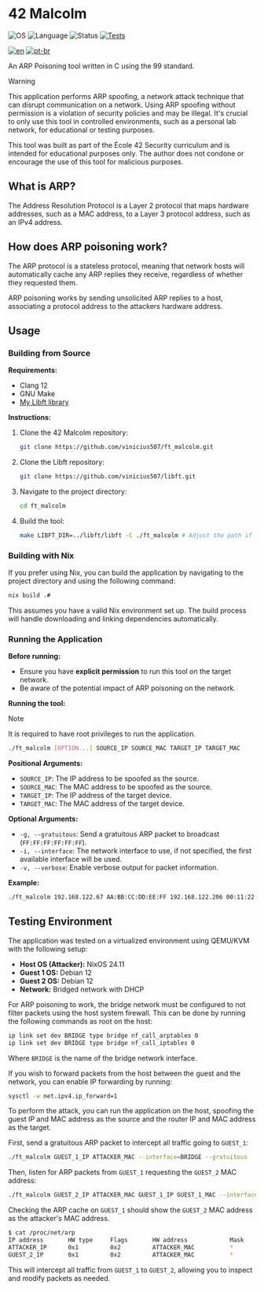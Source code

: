 # 42 Malcolm

![OS](https://img.shields.io/badge/OS-Linux-blue.svg)
![Language](https://img.shields.io/badge/Language-C-orange.svg)
![Status](https://img.shields.io/badge/Status-Pending_Evaluation-darkgrey.svg?logo=42)
[![Tests](https://github.com/vinicius507/ft_malcolm/actions/workflows/tests.yml/badge.svg)](https://github.com/vinicius507/ft_malcolm/actions/workflows/tests.yml)

[![en](https://img.shields.io/badge/Lang-en-red.svg)](./README.md)
[![pt-br](https://img.shields.io/badge/Lang-pt--br-green.svg)](./README.pt-br.md)

An ARP Poisoning tool written in C using the 99 standard.

> [!WARNING]
>
> This application performs ARP spoofing, a network attack technique that can
> disrupt communication on a network. Using ARP spoofing without permission is
> a violation of security policies and may be illegal. It's crucial to only use
> this tool in controlled environments, such as a personal lab network, for
> educational or testing purposes.
>
> This tool was built as part of the École 42 Security curriculum and is
> intended for educational purposes only. The author does not condone or
> encourage the use of this tool for malicious purposes.

## What is ARP?

The Address Resolution Protocol is a Layer 2 protocol that maps hardware
addresses, such as a MAC address, to a Layer 3 protocol address, such as an
IPv4 address.

## How does ARP poisoning work?

The ARP protocol is a stateless protocol, meaning that network hosts will
automatically cache any ARP replies they receive, regardless of whether they
requested them.

ARP poisoning works by sending unsolicited ARP replies to a host, associating
a protocol address to the attackers hardware address.

## Usage

### Building from Source

**Requirements:**

- Clang 12
- GNU Make
- [My Libft library](https://github.com/vinicius507/libft)

**Instructions:**

1. Clone the 42 Malcolm repository:

   ```bash
   git clone https://github.com/vinicius507/ft_malcolm.git
   ```

2. Clone the Libft repository:

   ```bash
   git clone https://github.com/vinicius507/libft.git
   ```

3. Navigate to the project directory:

   ```bash
   cd ft_malcolm
   ```

4. Build the tool:

   ```bash
   make LIBFT_DIR=../libft/libft -C ./ft_malcolm # Adjust the path if necessary
   ```

### Building with Nix

If you prefer using Nix, you can build the application by navigating to the
project directory and using the following command:

```bash
nix build .#
```

This assumes you have a valid Nix environment set up. The build process will
handle downloading and linking dependencies automatically.

### Running the Application

**Before running:**

- Ensure you have **explicit permission** to run this tool on the target network.
- Be aware of the potential impact of ARP poisoning on the network.

**Running the tool:**

> [!NOTE]
>
> It is required to have root privileges to run the application.

```bash
./ft_malcolm [OPTION...] SOURCE_IP SOURCE_MAC TARGET_IP TARGET_MAC
```

**Positional Arguments:**

- `SOURCE_IP`: The IP address to be spoofed as the source.
- `SOURCE_MAC`: The MAC address to be spoofed as the source.
- `TARGET_IP`: The IP address of the target device.
- `TARGET_MAC`: The MAC address of the target device.

**Optional Arguments:**

- `-g, --gratuitous`: Send a gratuitous ARP packet to broadcast (`FF:FF:FF:FF:FF:FF`).
- `-i, --interface`: The network interface to use, if not specified, the first
  available interface will be used.
- `-v, --verbose`: Enable verbose output for packet information.

**Example:**

```bash
./ft_malcolm 192.168.122.67 AA:BB:CC:DD:EE:FF 192.168.122.206 00:11:22:33:44:55
```

## Testing Environment

The application was tested on a virtualized environment using QEMU/KVM with the
following setup:

- **Host OS (Attacker):** NixOS 24.11
- **Guest 1 OS:** Debian 12
- **Guest 2 OS:** Debian 12
- **Network:** Bridged network with DHCP

For ARP poisoning to work, the bridge network must be configured to not filter
packets using the host system firewall. This can be done by running the
following commands as root on the host:

```bash
ip link set dev BRIDGE type bridge nf_call_arptables 0
ip link set dev BRIDGE type bridge nf_call_iptables 0
```

Where `BRIDGE` is the name of the bridge network interface.

If you wish to forward packets from the host between the guest and the network,
you can enable IP forwarding by running:

```bash
sysctl -w net.ipv4.ip_forward=1
```

To perform the attack, you can run the application on the host, spoofing the
guest IP and MAC address as the source and the router IP and MAC address as the
target.

First, send a gratuitous ARP packet to intercept all traffic going to `GUEST_1`:

```bash
./ft_malcolm GUEST_1_IP ATTACKER_MAC --interface=BRIDGE --gratuitous
```

Then, listen for ARP packets from `GUEST_1` requesting the `GUEST_2` MAC address:

```bash
./ft_malcolm GUEST_2_IP ATTACKER_MAC GUEST_1_IP GUEST_1_MAC --interface=BRIDGE
```

Checking the ARP cache on `GUEST_1` should show the `GUEST_2` MAC address as
the attacker's MAC address.

```bash
$ cat /proc/net/arp
IP address       HW type     Flags       HW address            Mask     Device
ATTACKER_IP      0x1         0x2         ATTACKER_MAC          *        BRIDGE
GUEST_2_IP       0x1         0x2         ATTACKER_MAC          *        BRIDGE
```

This will intercept all traffic from `GUEST_1` to `GUEST_2`, allowing you to
inspect and modify packets as needed.
